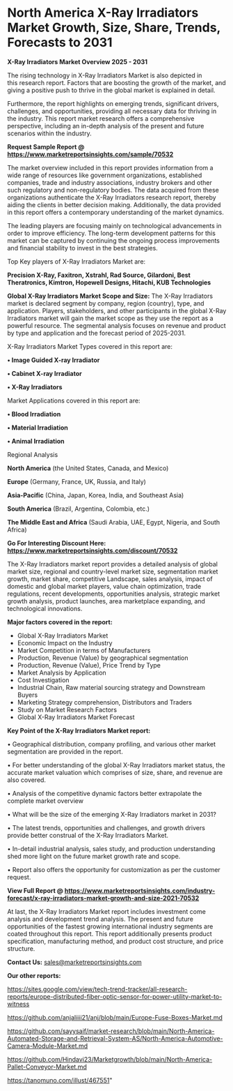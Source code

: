 # North America X-Ray Irradiators Market Growth, Size, Share, Trends, Forecasts to 2031

<Strong> X-Ray Irradiators Market Overview 2025 - 2031</strong>

The rising technology in X-Ray Irradiators Market is also depicted in this research report. Factors that are boosting the growth of the market, and giving a positive push to thrive in the global market is explained in detail.

Furthermore, the report highlights on emerging trends, significant drivers, challenges, and opportunities, providing all necessary data for thriving in the industry. This report market research offers a comprehensive perspective, including an in-depth analysis of the present and future scenarios within the industry.

<strong>Request Sample Report @ <a href=https://www.marketreportsinsights.com/sample/70532>https://www.marketreportsinsights.com/sample/70532</a></strong>

The market overview included in this report provides information from a wide range of resources like government organizations, established companies, trade and industry associations, industry brokers and other such regulatory and non-regulatory bodies. The data acquired from these organizations authenticate the X-Ray Irradiators research report, thereby aiding the clients in better decision making. Additionally, the data provided in this report offers a contemporary understanding of the market dynamics.

The leading players are focusing mainly on technological advancements in order to improve efficiency. The long-term development patterns for this market can be captured by continuing the ongoing process improvements and financial stability to invest in the best strategies.

Top Key players of X-Ray Irradiators Market are:

<strong>Precision X-Ray, Faxitron, Xstrahl, Rad Source, Gilardoni, Best Theratronics, Kimtron, Hopewell Designs, Hitachi, KUB Technologies</strong>

<strong><b>Global X-Ray Irradiators Market Scope and Size:</b></strong>
The X-Ray Irradiators market is declared segment by company, region (country), type, and application. Players, stakeholders, and other participants in the global X-Ray Irradiators market will gain the market scope as they use the report as a powerful resource. The segmental analysis focuses on revenue and product by type and application and the forecast period of 2025-2031.

X-Ray Irradiators Market Types covered in this report are:

<strong>• Image Guided X-ray Irradiator

• Cabinet X-ray Irradiator

• X-Ray Irradiators</strong>

Market Applications covered in this report are:

<strong>• Blood Irradiation

• Material Irradiation

• Animal Irradiation</strong> 

Regional Analysis

<strong>North America</strong> (the United States, Canada, and Mexico)

<strong>Europe</strong> (Germany, France, UK, Russia, and Italy)

<strong>Asia-Pacific</strong> (China, Japan, Korea, India, and Southeast Asia)

<strong>South America</strong> (Brazil, Argentina, Colombia, etc.)

<strong>The Middle East and Africa</strong> (Saudi Arabia, UAE, Egypt, Nigeria, and South Africa)

<strong>Go For Interesting Discount Here: <a href=https://www.marketreportsinsights.com/discount/70532>https://www.marketreportsinsights.com/discount/70532</a></strong>

The X-Ray Irradiators market report provides a detailed analysis of global market size, regional and country-level market size, segmentation market growth, market share, competitive Landscape, sales analysis, impact of domestic and global market players, value chain optimization, trade regulations, recent developments, opportunities analysis, strategic market growth analysis, product launches, area marketplace expanding, and technological innovations.

<strong><b>Major factors covered in the report:</b></strong>
<ul>
  <li>Global X-Ray Irradiators Market </li>
  <li>Economic Impact on the Industry</li>
  <li>Market Competition in terms of Manufacturers</li>
  <li>Production, Revenue (Value) by geographical segmentation</li>
  <li>Production, Revenue (Value), Price Trend by Type</li>
  <li>Market Analysis by Application</li>
  <li>Cost Investigation</li>
  <li>Industrial Chain, Raw material sourcing strategy and Downstream Buyers</li>
  <li>Marketing Strategy comprehension, Distributors and Traders</li>
  <li>Study on Market Research Factors</li>
  <li>Global X-Ray Irradiators Market Forecast</li>
</ul>

<strong><b>Key Point of the X-Ray Irradiators Market report:</b></strong>

• Geographical distribution, company profiling, and various other market segmentation are provided in the report.

• For better understanding of the global X-Ray Irradiators market status, the accurate market valuation which comprises of size, share, and revenue are also covered.

• Analysis of the competitive dynamic factors better extrapolate the complete market overview

• What will be the size of the emerging X-Ray Irradiators market in 2031?

• The latest trends, opportunities and challenges, and growth drivers provide better construal of the X-Ray Irradiators Market.

• In-detail industrial analysis, sales study, and production understanding shed more light on the future market growth rate and scope.

• Report also offers the opportunity for customization as per the customer request.

<strong><b>View Full Report @ <a href=https://www.marketreportsinsights.com/industry-forecast/x-ray-irradiators-market-growth-and-size-2021-70532>https://www.marketreportsinsights.com/industry-forecast/x-ray-irradiators-market-growth-and-size-2021-70532</a></b></strong>


At last, the X-Ray Irradiators Market report includes investment come analysis and development trend analysis. The present and future opportunities of the fastest growing international industry segments are coated throughout this report. This report additionally presents product specification, manufacturing method, and product cost structure, and price structure.

<strong>Contact Us:</strong>
sales@marketreportsinsights.com

<strong>Our other reports:</strong>

<a href=https://sites.google.com/view/tech-trend-tracker/all-research-reports/europe-distributed-fiber-optic-sensor-for-power-utility-market-to-witness>https://sites.google.com/view/tech-trend-tracker/all-research-reports/europe-distributed-fiber-optic-sensor-for-power-utility-market-to-witness</a>

<a href=https://github.com/anjaliiii21/anj/blob/main/Europe-Fuse-Boxes-Market.md>https://github.com/anjaliiii21/anj/blob/main/Europe-Fuse-Boxes-Market.md</a>

<a href=https://github.com/sayysaif/market-research/blob/main/North-America-Automated-Storage-and-Retrieval-System-AS/North-America-Automotive-Camera-Module-Market.md>https://github.com/sayysaif/market-research/blob/main/North-America-Automated-Storage-and-Retrieval-System-AS/North-America-Automotive-Camera-Module-Market.md</a>

<a href=https://github.com/Hindavi23/Marketgrowth/blob/main/North-America-Pallet-Conveyor-Market.md>https://github.com/Hindavi23/Marketgrowth/blob/main/North-America-Pallet-Conveyor-Market.md</a>

<a href=https://tanomuno.com/illust/467551>https://tanomuno.com/illust/467551</a>"
